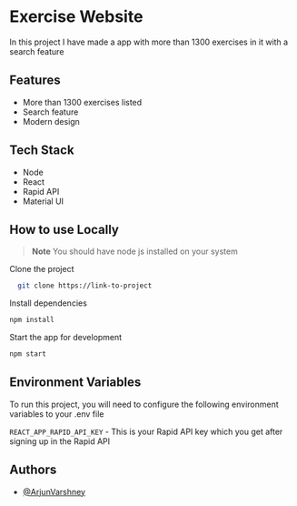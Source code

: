 # Exercise Website

In this project I have made a app with more than 1300 exercises in it with a search feature

## Features

- More than 1300 exercises listed
- Search feature
- Modern design

## Tech Stack

- Node
- React
- Rapid API
- Material UI

## How to use Locally

> **Note**
> You should have node js installed on your system

Clone the project

```bash
  git clone https://link-to-project
```

Install dependencies

```bash
npm install
```

Start the app for development

```bash
npm start
```

## Environment Variables

To run this project, you will need to configure the following environment variables to your .env file

`REACT_APP_RAPID_API_KEY` - This is your Rapid API key which you get after signing up in the Rapid API

## Authors

- [@ArjunVarshney](https://github.com/ArjunVarshney)
